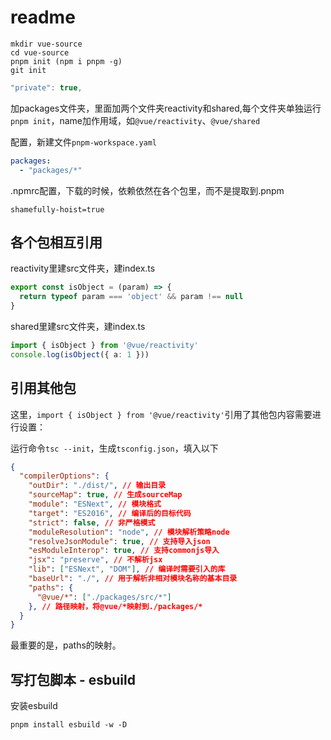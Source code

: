 # readme

```shell
mkdir vue-source
cd vue-source
pnpm init (npm i pnpm -g)
git init
```

```js
"private": true,
```

加packages文件夹，里面加两个文件夹reactivity和shared,每个文件夹单独运行`pnpm init`，name加作用域，如`@vue/reactivity`、`@vue/shared`

配置，新建文件`pnpm-workspace.yaml`

```yaml
packages:
  - "packages/*"
```

.npmrc配置，下载的时候，依赖依然在各个包里，而不是提取到.pnpm

```
shamefully-hoist=true
```

## 各个包相互引用

reactivity里建src文件夹，建index.ts

```ts
export const isObject = (param) => {
  return typeof param === 'object' && param !== null
}
```
shared里建src文件夹，建index.ts

```ts
import { isObject } from '@vue/reactivity'
console.log(isObject({ a: 1 }))

```

## 引用其他包

这里，`import { isObject } from '@vue/reactivity'`引用了其他包内容需要进行设置：

运行命令`tsc --init`，生成`tsconfig.json`，填入以下

```json
{
  "compilerOptions": {
    "outDir": "./dist/", // 输出目录
    "sourceMap": true, // 生成sourceMap
    "module": "ESNext", // 模块格式
    "target": "ES2016", // 编译后的目标代码
    "strict": false, // 非严格模式
    "moduleResolution": "node", // 模块解析策略node
    "resolveJsonModule": true, // 支持导入json
    "esModuleInterop": true, // 支持commonjs导入
    "jsx": "preserve", // 不解析jsx
    "lib": ["ESNext", "DOM"], // 编译时需要引入的库
    "baseUrl": "./", // 用于解析非相对模块名称的基本目录
    "paths": {
      "@vue/*": ["./packages/src/*"]
    }, // 路径映射，将@vue/*映射到./packages/*
  }
}
```
最重要的是，paths的映射。

## 写打包脚本 - esbuild

安装esbuild

```shell
pnpm install esbuild -w -D
```







